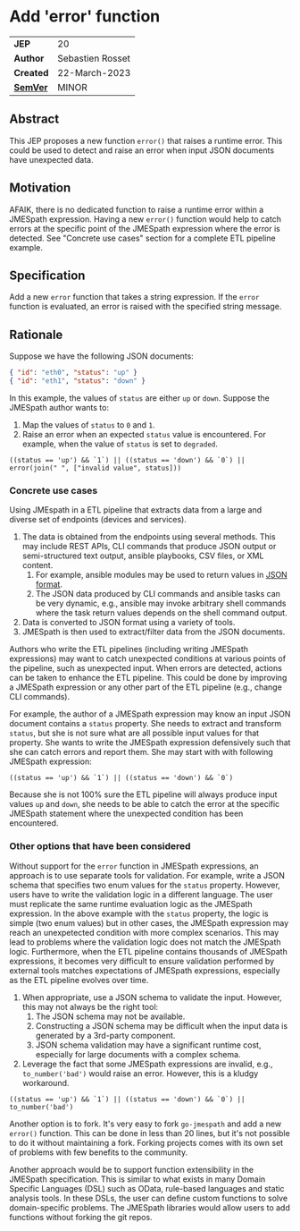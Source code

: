 # Add 'error' function

|||
|---|---
| **JEP**    |  20
| **Author** | Sebastien Rosset
| **Created**| 22-March-2023
| **[SemVer](https://semver.org/spec/v2.0.0.html#summary)** | MINOR

## Abstract

This JEP proposes a new function `error()` that raises a runtime error.
This could be used to detect and raise an error when input JSON documents have unexpected data.


## Motivation

AFAIK, there is no dedicated function to raise a runtime error within a JMESpath expression. Having a new `error()` function would help to catch errors at the specific point of the JMESpath expression where the error is detected. See "Concrete use cases" section for a complete ETL pipeline example.

## Specification

Add a new `error` function that takes a string expression.
If the `error` function is evaluated, an error is raised with the specified string message.

## Rationale

Suppose we have the following JSON documents:
```json
{ "id": "eth0", "status": "up" }
{ "id": "eth1", "status": "down" }
```

In this example, the values of `status` are either `up` or `down`.
Suppose the JMESpath author wants to:
1. Map the values of `status` to `0` and `1`.
1. Raise an error when an expected `status` value is encountered. For example, when the value of `status` is set to `degraded`.

```
((status == 'up') && `1`) || ((status == 'down') && `0`) || error(join(" ", ["invalid value", status]))
```

### Concrete use cases

Using JMEspath in a ETL pipeline that extracts data from a large and diverse set of endpoints (devices and services).

1. The data is obtained from the endpoints using several methods. This may include REST APIs, CLI commands that produce JSON output or semi-structured text output, ansible playbooks, CSV files, or XML content.
   1. For example, ansible modules may be used to return values in [JSON format](https://docs.ansible.com/ansible/2.9/user_guide/modules_intro.html).
   1. The JSON data produced by CLI commands and ansible tasks can be very dynamic, e.g., ansible may invoke arbitrary shell commands where the task return values depends on the shell command output.
1. Data is converted to JSON format using a variety of tools.
1. JMESpath is then used to extract/filter data from the JSON documents.

Authors who write the ETL pipelines (including writing JMESpath expressions) may want to catch unexpected conditions at various points of the pipeline, such as unexpected input. When errors are detected, actions can be taken to enhance the ETL pipeline. This could be done by improving a JMESpath expression or any other part of the ETL pipeline (e.g., change CLI commands).

For example, the author of a JMESpath expression may know an input JSON document contains a `status` property. She needs to extract and transform `status`, but she is not sure what are all possible input values for that property. She wants to write the JMESpath expression defensively such that she can catch errors and report them. She may start with with following JMESpath expression: 

```
((status == 'up') && `1`) || ((status == 'down') && `0`)
```

Because she is not 100% sure the ETL pipeline will always produce input values `up` and `down`, she needs to be able to catch the error at the specific JMESpath statement where the unexpected condition has been encountered.

### Other options that have been considered

Without support for the `error` function in JMESpath expressions, an approach is to use separate tools for validation. For example, write a JSON schema that specifies two enum values for the `status` property. However, users have to write the validation logic in a different language. The user must replicate the same runtime evaluation logic as the JMESpath expression. In the above example with the `status` property, the logic is simple (two enum values) but in other cases, the JMESpath expression may reach an unexpetected condition with more complex scenarios. This may lead to problems where the validation logic does not match the JMESpath logic. Furthermore, when the ETL pipeline contains thousands of JMESpath expressions, it becomes very difficult to ensure validation performed by external tools matches expectations of JMESpath expressions, especially as the ETL pipeline evolves over time.

1. When appropriate, use a JSON schema to validate the input. However, this may not always be the right tool:
   1. The JSON schema may not be available.
   1. Constructing a JSON schema may be difficult when the input data is generated by a 3rd-party component.
   1. JSON schema validation may have a significant runtime cost, especially for large documents with a complex schema.
1. Leverage the fact that some JMESpath expressions are invalid, e.g., `to_number('bad')` would raise an error. However, this is a kludgy workaround.

```
((status == 'up') && `1`) || ((status == 'down') && `0`) || to_number('bad')
```

Another option is to fork. It's very easy to fork `go-jmespath` and add a new `error()` function. This can be done in less than 20 lines, but it's not possible to do it without maintaining a fork. Forking projects comes with its own set of problems with few benefits to the community.

Another approach would be to support function extensibility in the JMESpath specification. This is similar to what exists in many Domain Specific Languages (DSL) such as OData, rule-based languages and static analysis tools. In these DSLs, the user can define custom functions to solve domain-specific problems. The JMESpath libraries would allow users to add functions without forking the git repos.
